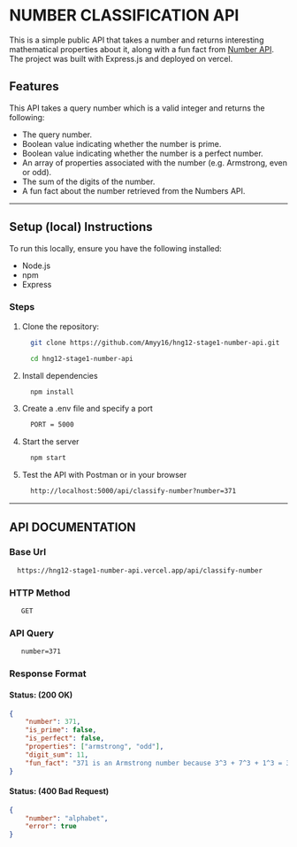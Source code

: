 # NUMBER CLASSIFICATION API

This is a simple public API that takes a number and returns interesting mathematical properties about it, along with a fun fact from [Number API](http://numbersapi.com/#42).<br>
The project was built with Express.js and deployed on vercel.

## Features
This API takes a query number which is a valid integer and returns the following: <br>
- The query number.
- Boolean value indicating whether the number is prime.
- Boolean value indicating whether the number is a perfect number.
- An array of properties associated with the number (e.g. Armstrong, even or odd).
- The sum of the digits of the number.
- A fun fact about the number retrieved from the Numbers API.

<hr>

## Setup (local) Instructions
To run this locally, ensure you have the following installed: <br> 
- Node.js
- npm 
- Express

### Steps
1. Clone the repository:
   
   ```sh
     git clone https://github.com/Amyy16/hng12-stage1-number-api.git
   
     cd hng12-stage1-number-api
   ```
2. Install dependencies
   ```sh
     npm install
   ```
3. Create a .env file and specify a port
   ```sh
     PORT = 5000
   ```
4. Start the server
   ```sh
     npm start
   ```
5. Test the API with Postman or in your browser
   ```sh
     http://localhost:5000/api/classify-number?number=371
   ```
<hr>

## API DOCUMENTATION

### Base Url
  ```
    https://hng12-stage1-number-api.vercel.app/api/classify-number
  ```
### HTTP Method
```
   GET
```
### API Query
```
   number=371
```
### Response Format
#### Status: (200 OK)
```json
{
    "number": 371,
    "is_prime": false,
    "is_perfect": false,
    "properties": ["armstrong", "odd"],
    "digit_sum": 11,  
    "fun_fact": "371 is an Armstrong number because 3^3 + 7^3 + 1^3 = 371"
}
```
#### Status: (400 Bad Request)
```json
{
    "number": "alphabet",
    "error": true
}
```
